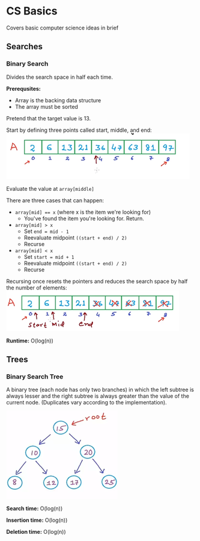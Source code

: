 # CS Basics
Covers basic computer science ideas in brief

## Searches
### Binary Search
Divides the search space in half each time.

**Prerequsites:**
 * Array is the backing data structure
 * The array must be sorted

Pretend that the target value is 13.

Start by defining three points called start, middle, and end:
![](https://github.com/jtcotton63/cs-basics/blob/master/images/searches/binary/define-pointers.png)

Evaluate the value at ````array[middle]````

There are three cases that can happen:
 * ````array[mid] == x```` (where x is the item we're looking for)
   * You've found the item you're looking for. Return.
 * ````array[mid] > x````
   * Set ````end = mid - 1````
   * Reevaluate midpoint ````((start + end) / 2)````
   * Recurse
 * ````array[mid] < x````
   * Set ````start = mid + 1````
   * Reevaluate midpoint ````((start + end) / 2)````
   * Recurse
 
Recursing once resets the pointers and reduces the search space by half the number of elements:
![](https://github.com/jtcotton63/cs-basics/blob/master/images/searches/binary/resetting-pointers.png)

 **Runtime:** O(log(n))
 
## Trees
### Binary Search Tree
A binary tree (each node has only two branches) in which the left subtree is always lesser and the right subtree is always greater than the value of the current node. (Duplicates vary according to the implementation).

![](https://github.com/jtcotton63/cs-basics/blob/master/images/trees/binary-search/example.png)

**Search time:** O(log(n))

**Insertion time:** O(log(n))

**Deletion time:** O(log(n))
 
 

